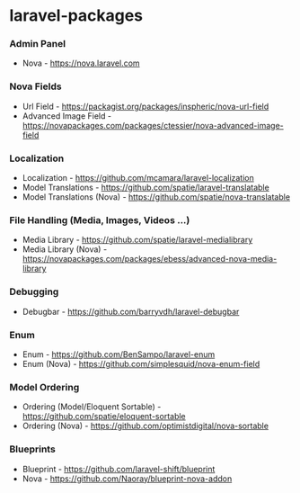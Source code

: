# laravel-packages

### Admin Panel
  * Nova - https://nova.laravel.com
  
### Nova Fields
  * Url Field - https://packagist.org/packages/inspheric/nova-url-field
  * Advanced Image Field - https://novapackages.com/packages/ctessier/nova-advanced-image-field


### Localization
  * Localization - https://github.com/mcamara/laravel-localization
  * Model Translations - https://github.com/spatie/laravel-translatable
  * Model Translations (Nova) - https://github.com/spatie/nova-translatable

### File Handling (Media, Images, Videos ...) 
  * Media Library - https://github.com/spatie/laravel-medialibrary
  * Media Library (Nova) - https://novapackages.com/packages/ebess/advanced-nova-media-library

### Debugging
  * Debugbar - https://github.com/barryvdh/laravel-debugbar

### Enum
  * Enum - https://github.com/BenSampo/laravel-enum
  * Enum (Nova) - https://github.com/simplesquid/nova-enum-field

### Model Ordering
  * Ordering (Model/Eloquent Sortable) - https://github.com/spatie/eloquent-sortable
  * Ordering (Nova) - https://github.com/optimistdigital/nova-sortable

### Blueprints
 * Blueprint - https://github.com/laravel-shift/blueprint
 * Nova - https://github.com/Naoray/blueprint-nova-addon
